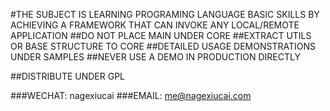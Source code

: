 #THE SUBJECT IS LEARNING PROGRAMING LANGUAGE BASIC SKILLS BY ACHIEVING A FRAMEWORK THAT CAN INVOKE ANY LOCAL/REMOTE APPLICATION
##DO NOT PLACE MAIN UNDER CORE
##EXTRACT UTILS OR BASE STRUCTURE TO CORE
##DETAILED USAGE DEMONSTRATIONS UNDER SAMPLES
##NEVER USE A DEMO IN PRODUCTION DIRECTLY

##DISTRIBUTE UNDER GPL

###WECHAT: nagexiucai
###EMAIL: me@nagexiucai.com

